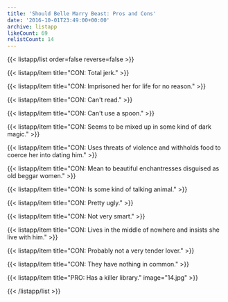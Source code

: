 ```yaml
---
title: 'Should Belle Marry Beast: Pros and Cons'
date: '2016-10-01T23:49:00+00:00'
archive: listapp
likeCount: 69
relistCount: 14
---
```


{{< listapp/list order=false reverse=false >}}

   {{< listapp/item title="CON: Total jerk." >}}

   {{< listapp/item title="CON: Imprisoned her for life for no reason." >}}

   {{< listapp/item title="CON: Can't read." >}}

   {{< listapp/item title="CON: Can't use a spoon." >}}

   {{< listapp/item title="CON: Seems to be mixed up in some kind of dark magic." >}}

   {{< listapp/item title="CON: Uses threats of violence and withholds food to coerce her into dating him." >}}

   {{< listapp/item title="CON: Mean to beautiful enchantresses disguised as old beggar women." >}}

   {{< listapp/item title="CON: Is some kind of talking animal." >}}

   {{< listapp/item title="CON: Pretty ugly." >}}

   {{< listapp/item title="CON: Not very smart." >}}

   {{< listapp/item title="CON: Lives in the middle of nowhere and insists she live with him." >}}

   {{< listapp/item title="CON: Probably not a very tender lover." >}}

   {{< listapp/item title="CON: They have nothing in common." >}}

   {{< listapp/item title="PRO: Has a killer library."
      image="14.jpg" >}}

{{< /listapp/list >}}
